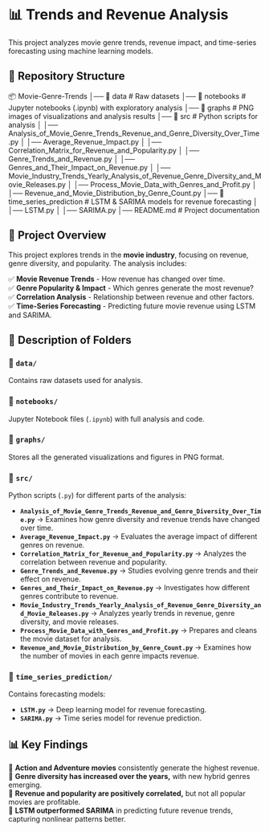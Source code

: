 # 📊 Trends and Revenue Analysis  

This project analyzes movie genre trends, revenue impact, and time-series forecasting using machine learning models.

## 📁 Repository Structure  

📦 Movie-Genre-Trends
│── 📂 data # Raw datasets
│── 📂 notebooks # Jupyter notebooks (.ipynb) with exploratory analysis
│── 📂 graphs # PNG images of visualizations and analysis results
│── 📂 src # Python scripts for analysis
│ │── Analysis_of_Movie_Genre_Trends_Revenue_and_Genre_Diversity_Over_Time.py
│ │── Average_Revenue_Impact.py
│ │── Correlation_Matrix_for_Revenue_and_Popularity.py
│ │── Genre_Trends_and_Revenue.py
│ │── Genres_and_Their_Impact_on_Revenue.py
│ │── Movie_Industry_Trends_Yearly_Analysis_of_Revenue_Genre_Diversity_and_Movie_Releases.py
│ │── Process_Movie_Data_with_Genres_and_Profit.py
│ │── Revenue_and_Movie_Distribution_by_Genre_Count.py
│── 📂 time_series_prediction # LSTM & SARIMA models for revenue forecasting
│ │── LSTM.py
│ │── SARIMA.py
│── README.md # Project documentation


## 📌 Project Overview  

This project explores trends in the **movie industry**, focusing on revenue, genre diversity, and popularity. The analysis includes:

✅ **Movie Revenue Trends** - How revenue has changed over time.  
✅ **Genre Popularity & Impact** - Which genres generate the most revenue?  
✅ **Correlation Analysis** - Relationship between revenue and other factors.  
✅ **Time-Series Forecasting** - Predicting future movie revenue using LSTM and SARIMA.  

## 📂 Description of Folders  

### 📂 `data/`  
Contains raw datasets used for analysis.  

### 📂 `notebooks/`  
Jupyter Notebook files (`.ipynb`) with full analysis and code.  

### 📂 `graphs/`  
Stores all the generated visualizations and figures in PNG format.  

### 📂 `src/`  
Python scripts (`.py`) for different parts of the analysis:

- **`Analysis_of_Movie_Genre_Trends_Revenue_and_Genre_Diversity_Over_Time.py`** → Examines how genre diversity and revenue trends have changed over time.  
- **`Average_Revenue_Impact.py`** → Evaluates the average impact of different genres on revenue.  
- **`Correlation_Matrix_for_Revenue_and_Popularity.py`** → Analyzes the correlation between revenue and popularity.  
- **`Genre_Trends_and_Revenue.py`** → Studies evolving genre trends and their effect on revenue.  
- **`Genres_and_Their_Impact_on_Revenue.py`** → Investigates how different genres contribute to revenue.  
- **`Movie_Industry_Trends_Yearly_Analysis_of_Revenue_Genre_Diversity_and_Movie_Releases.py`** → Analyzes yearly trends in revenue, genre diversity, and movie releases.  
- **`Process_Movie_Data_with_Genres_and_Profit.py`** → Prepares and cleans the movie dataset for analysis.  
- **`Revenue_and_Movie_Distribution_by_Genre_Count.py`** → Examines how the number of movies in each genre impacts revenue.  

### 📂 `time_series_prediction/`  
Contains forecasting models:  

- **`LSTM.py`** → Deep learning model for revenue forecasting.  
- **`SARIMA.py`** → Time series model for revenue prediction.  

## 📊 Key Findings  

🔹 **Action and Adventure movies** consistently generate the highest revenue.  
🔹 **Genre diversity has increased over the years,** with new hybrid genres emerging.  
🔹 **Revenue and popularity are positively correlated,** but not all popular movies are profitable.  
🔹 **LSTM outperformed SARIMA** in predicting future revenue trends, capturing nonlinear patterns better.  

